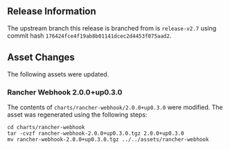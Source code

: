 ## Release Information

The upstream branch this release is branched from is `release-v2.7` using commit hash `176424fce4f19ab8b01141dcec2d4453f075aad2`.

## Asset Changes

The following assets were updated.

### Rancher Webhook 2.0.0+up0.3.0

The contents of `charts/rancher-webhook/2.0.0+up0.3.0` were modified. The asset was regenerated using the following steps:

```
cd charts/rancher-webhook
tar -cvzf rancher-webhook-2.0.0+up0.3.0.tgz 2.0.0+up0.3.0
mv rancher-webhook-2.0.0+up0.3.0.tgz ../../assets/rancher-webhook
```